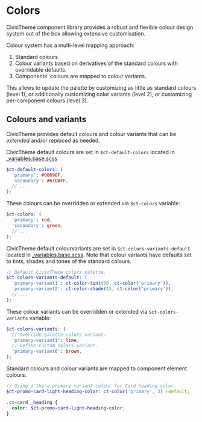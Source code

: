 # Colors

CivicTheme component library provides a robust and flexible colour design system
out of the box allowing extensive customisation.

Colour system has a multi-level mapping approach:

1. Standard colours
2. Colour variants based on derivatives of the standard colours with overridable
   defaults.
3. Components' colours are mapped to colour variants.

This allows to update the palette by customizing as little as standard colours
(level 1), or additionally customizing color variants (level 2), or customizing
per-component colours (level 3).

## Colours and variants

CivicTheme provides default colours and colour variants that can be _extended_
and/or _replaced_ as needed.

CivicTheme default colours are set in `$ct-default-colors` located in
[_variables.base.scss](../components/00-base/_variables.base.scss)

```scss
$ct-default-colors: (
  'primary': #00698F,
  'secondary': #61DAFF,
  // ...
);
```

These colours can be overridden or extended via `$ct-colors` variable:

```scss
$ct-colors: (
  'primary': red,
  'secondary': green,
  // ...
);
```

CivicTheme default colourvariants are set in `$ct-colors-variants-default`
located in [_variables.base.scss](../components/00-base/_variables.base.scss).
Note that colour variants have defaults set to tints, shades and tones of the
standard colours.

```scss
// Default CivicTheme colors palette.
$ct-colors-variants-default: (
  'primary-variant1': ct-color-tint(90, ct-color('primary')),
  'primary-variant2': ct-color-shade(15, ct-color('primary')),
  // ...
);
```

These colour variants can be overridden or extended via `$ct-colors-variants`
variable:

```scss
$ct-colors-variants: (
  // Override palette colors variant.
  'primary-variant1': lime,
  // Define custom colors variant.
  'primary-variant6': brown,
);
```

Standard colours and colour variants are mapped to component element colours:

```scss
// Using a third primary variant colour for Card heading color.
$ct-promo-card-light-heading-color: ct-color('primary', 3) !default;

.ct-card__heading {
  color: $ct-promo-card-light-heading-color;
}
```
